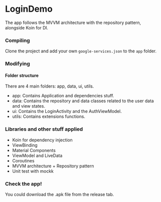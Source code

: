 # LoginDemo
The app follows the MVVM architecture with the repository pattern, alongside Koin for DI.

### Compiling
Clone the project and add your own `google-services.json` to the `app` folder.

### Modifying
#### Folder structure
There are 4 main folders: app, data, ui, utils.
* app: Contains Application and dependencies stuff.
* data: Contains the repository and data classes related to the user data and view states.
* ui: Contains the LoginActivity and the AuthViewModel.
* utils: Contains extensions functions. 

### Libraries and other stuff applied
* Koin for dependency injection
* ViewBinding
* Material Components
* ViewModel and LiveData
* Coroutines
* MVVM architecture + Repository pattern
* Unit test with mockk

### Check the app!
You could download the .apk file from the release tab.